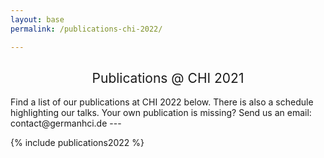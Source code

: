 ```yaml
---
layout: base
permalink: /publications-chi-2022/

---
```

<h2 style="font-weight: 400; text-align: center">Publications @ CHI 2021</h2>
Find a list of our publications at CHI 2022 below. There is also a schedule highlighting our talks. Your own publication is missing? Send us an email: contact@germanhci.de
---

<style>
hr {
  border: none;
  border-top: 2px solid red;
  margin: 1em 0;
}
</style>

{% include publications2022 %}
